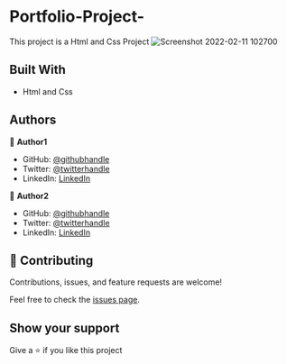 # Portfolio-Project-

This project is a Html and Css Project
![Screenshot 2022-02-11 102700](https://user-images.githubusercontent.com/66526480/153567165-c2576ba5-f419-4a3a-8b51-dbd096a3a9e5.png)

## Built With

- Html and Css

## Authors

👤 **Author1**

- GitHub: [@githubhandle](https://github.com/AminaBuhari)
- Twitter: [@twitterhandle](https://twitter.com/AminaBuhari)
- LinkedIn: [LinkedIn](https://linkedin.com/in/AminaBuhari)

👤 **Author2**

- GitHub: [@githubhandle](https://github.com/RaoAkif)
- Twitter: [@twitterhandle](https://twitter.com/RaoAkif)
- LinkedIn: [LinkedIn](https://linkedin.com/in/RaoAkif)

## 🤝 Contributing

Contributions, issues, and feature requests are welcome!

Feel free to check the [issues page](../../issues/).

## Show your support

Give a ⭐️ if you like this project
